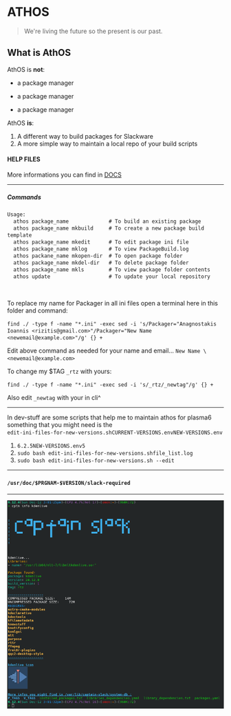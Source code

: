 # ATHOS

> We're living the future so the present is our past.

## What is AthOS

AthOS is **not**:

* a package manager
- a package manager
+ a package manager

AthOS **is**:

1.  A different way to build packages for Slackware
2.  A more simple way to maintain a local repo of your build scripts

#### HELP FILES

More informations you can find in [DOCS](https://github.com/rizitis/PLASMA_WORLD/tree/main/AthOS/DOCS)

- - -
##### Commands

```
Usage:
  athos package_name             # To build an existing package
  athos package_name mkbuild     # To create a new package build template
  athos package_name mkedit      # To edit package ini file
  athos package_name mklog       # To view PackageBuild.log
  athos packane_name mkopen-dir  # To open package folder
  athos package_name mkdel-dir   # To delete package folder
  athos package_name mkls        # To view package folder contents
  athos update                   # To update your local repository

  
```
To replace my name for Packager in all ini files open a terminal here in this
folder and command:

```
find ./ -type f -name "*.ini" -exec sed -i 's/Packager="Anagnostakis Ioannis <rizitis@gmail.com>"/Packager="New Name <newemail@example.com>"/g' {} +
```
Edit above command as needed for your name and email... `New Name
\<newemail@example.com>`

To change my $TAG `_rtz` with yours:

```
find ./ -type f -name "*.ini" -exec sed -i 's/_rtz/_newtag"/g' {} +
```
Also edit `_newtag` with your in cli^

- - -
In dev-stuff are some scripts that help me to maintain athos for plasma6
something that you might need is the  
`edit-ini-files-for-new-versions.shCURRENT-VERSIONS.envNEW-VERSIONS.env` 

1.  `6.2.5NEW-VERSIONS.env5`
2.  `sudo bash edit-ini-files-for-new-versions.shfile_list.log`
3.  `sudo bash edit-ini-files-for-new-versions.sh --edit`

- - -
#### `/usr/doc/$PRGNAM-$VERSION/slack-required`       

> 

- - -
![image](./cptn.png)

